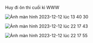 Huy đi ôn thi cuối kì WWW

![Ảnh màn hình 2023-12-12 lúc 13 40 30](https://github.com/tranquanghuy-09/OnThiCuoiKi_WWW/assets/107989088/297c6f36-4323-4d01-90ef-7e7695a10996)

![Ảnh màn hình 2023-12-12 lúc 22 17 43](https://github.com/tranquanghuy-09/OnThiCuoiKi_WWW/assets/107989088/35b16608-d855-498c-a0d1-f6744092032e)

![Ảnh màn hình 2023-12-12 lúc 22 17 55](https://github.com/tranquanghuy-09/OnThiCuoiKi_WWW/assets/107989088/159b8950-817a-4e9b-8efc-6cabd9ce661e)
